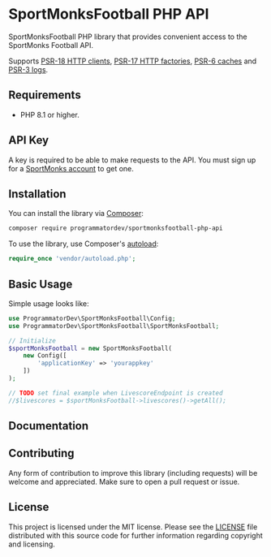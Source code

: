 # SportMonksFootball PHP API

SportMonksFootball PHP library that provides convenient access to the SportMonks Football API.

Supports [PSR-18 HTTP clients](https://www.php-fig.org/psr/psr-18), [PSR-17 HTTP factories](https://www.php-fig.org/psr/psr-17), [PSR-6 caches](https://www.php-fig.org/psr/psr-6) and [PSR-3 logs](https://www.php-fig.org/psr/psr-3).

## Requirements

- PHP 8.1 or higher.

## API Key

A key is required to be able to make requests to the API.
You must sign up for a [SportMonks account](https://www.sportmonks.com/football-api/) to get one.

## Installation

You can install the library via [Composer](https://getcomposer.org/):

```bash
composer require programmatordev/sportmonksfootball-php-api
```

To use the library, use Composer's [autoload](https://getcomposer.org/doc/01-basic-usage.md#autoloading):

```php
require_once 'vendor/autoload.php';
```

## Basic Usage

Simple usage looks like:

```php
use ProgrammatorDev\SportMonksFootball\Config;
use ProgrammatorDev\SportMonksFootball\SportMonksFootball;

// Initialize
$sportMonksFootball = new SportMonksFootball(
    new Config([
        'applicationKey' => 'yourappkey'
    ])
);

// TODO set final example when LivescoreEndpoint is created
//$livescores = $sportMonksFootball->livescores()->getAll();
```

## Documentation


## Contributing

Any form of contribution to improve this library (including requests) will be welcome and appreciated.
Make sure to open a pull request or issue.

## License

This project is licensed under the MIT license.
Please see the [LICENSE](LICENSE) file distributed with this source code for further information regarding copyright and licensing.